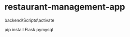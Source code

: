 # restaurant-management-app

<!-- Open terminal in VS code, enter below things one by one -->

<!-- First Activate the Virtual Environment -->
backend\Scripts\activate

<!-- Then, enter this command -->
pip install Flask pymysql
